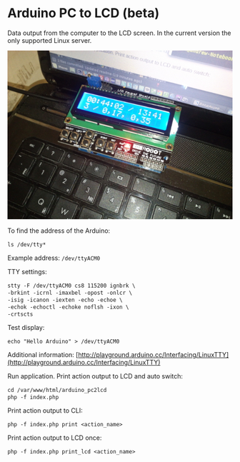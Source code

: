 Arduino PC to LCD (beta)
=================

Data output from the computer to the LCD screen. In the current version the only supported Linux server.

![Arduino PC to LCD](https://raw.githubusercontent.com/andchir/arduino_pc2lcd/master/img/pc2lcd001-sm.jpg)

To find the address of the Arduino:
~~~
ls /dev/tty*
~~~

Example address: ``/dev/ttyACM0``

TTY settings:
~~~
stty -F /dev/ttyACM0 cs8 115200 ignbrk \
-brkint -icrnl -imaxbel -opost -onlcr \
-isig -icanon -iexten -echo -echoe \
-echok -echoctl -echoke noflsh -ixon \
-crtscts
~~~

Test display:
~~~
echo "Hello Arduino" > /dev/ttyACM0
~~~

Additional information: [http://playground.arduino.cc/Interfacing/LinuxTTY](http://playground.arduino.cc/Interfacing/LinuxTTY)

Run application. Print action output to LCD and auto switch:
~~~
cd /var/www/html/arduino_pc2lcd
php -f index.php
~~~

Print action output to CLI:
~~~
php -f index.php print <action_name>
~~~

Print action output to LCD once:
~~~
php -f index.php print_lcd <action_name>
~~~
